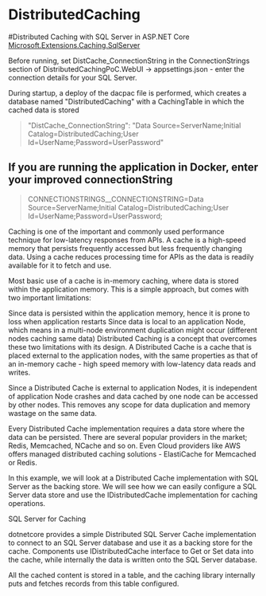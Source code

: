 # DistributedCaching
#Distributed Caching with SQL Server in ASP.NET Core
[Microsoft.Extensions.Caching.SqlServer](https://www.nuget.org/packages/Microsoft.Extensions.Caching.SqlServer/7.0.0-preview.2.22153.2)

Before running, set DistCache_ConnectionString in the ConnectionStrings section of DistributedCachingPoC.WebUI -> appsettings.json - enter the connection details for your SQL Server.

During startup, a deploy of the dacpac file is performed, which creates a database named "DistributedCaching" with a CachingTable in which the cached data is stored

> "DistCache_ConnectionString": "Data Source=ServerName;Initial Catalog=DistributedCaching;User Id=UserName;Password=UserPassword"

## If you are running the application in Docker, enter your improved connectionString 
> CONNECTIONSTRINGS__CONNECTIONSTRING=Data Source=ServerName;Initial Catalog=DistributedCaching;User Id=UserName;Password=UserPassword;

Caching is one of the important and commonly used performance technique for low-latency responses from APIs. A cache is a high-speed memory that persists frequently accessed but less frequently changing data. Using a cache reduces processing time for APIs as the data is readily available for it to fetch and use.

Most basic use of a cache is in-memory caching, where data is stored within the application memory.
This is a simple approach, but comes with two important limitations:

Since data is persisted within the application memory, hence it is prone to loss when application restarts
Since data is local to an application Node, which means in a multi-node environment duplication might occur (different nodes caching same data)
Distributed Caching is a concept that overcomes these two limitations with its design. A Distributed Cache is a cache that is placed external to the application nodes, with the same properties as that of an in-memory cache - high speed memory with low-latency data reads and writes.

Since a Distributed Cache is external to application Nodes, it is independent of application Node crashes and data cached by one node can be accessed by other nodes. This removes any scope for data duplication and memory wastage on the same data.

Every Distributed Cache implementation requires a data store where the data can be persisted. There are several popular providers in the market; Redis, Memcached, NCache and so on. Even Cloud providers like AWS offers managed distributed caching solutions - ElastiCache for Memcached or Redis.

In this example, we will look at a Distributed Cache implementation with SQL Server as the backing store. We will see how we can easily configure a SQL Server data store and use the IDistributedCache implementation for caching operations.

SQL Server for Caching

dotnetcore provides a simple Distributed SQL Server Cache implementation to connect to an SQL Server database and use it as a backing store for the cache. Components use IDistributedCache interface to Get or Set data into the cache, while internally the data is written onto the SQL Server database.

All the cached content is stored in a table, and the caching library internally puts and fetches records from this table configured.

